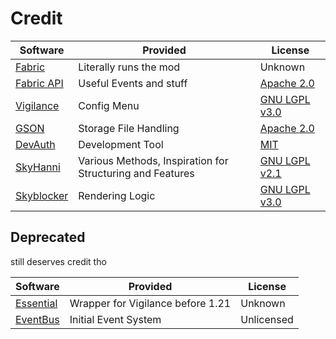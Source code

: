 # Credit

| Software                                                  | Provided                                                  | License                                                                          |
|-----------------------------------------------------------|-----------------------------------------------------------|----------------------------------------------------------------------------------|
| [Fabric](https://fabricmc.net/)                           | Literally runs the mod                                    | Unknown                                                                          |
| [Fabric API](https://github.com/FabricMC/fabric)          | Useful Events and stuff                                   | [Apache 2.0](https://github.com/FabricMC/fabric/blob/master/LICENSE)             |
| [Vigilance](https://github.com/EssentialGG/Vigilance)     | Config Menu                                               | [GNU LGPL v3.0](https://github.com/EssentialGG/Vigilance/blob/master/LICENSE)    |
| [GSON](https://github.com/google/gson)                    | Storage File Handling                                     | [Apache 2.0](https://github.com/google/gson/blob/master/LICENSE)                 |
| [DevAuth](https://github.com/DJtheRedstoner/DevAuth)      | Development Tool                                          | [MIT](https://github.com/DJtheRedstoner/DevAuth/blob/master/LICENSE)             |
| [SkyHanni](https://github.com/hannibal002/SkyHanni)       | Various Methods, Inspiration for Structuring and Features | [GNU LGPL v2.1](https://github.com/hannibal002/SkyHanni/blob/beta/LICENSE)       |
| [Skyblocker](https://github.com/SkyblockerMod/Skyblocker) | Rendering Logic                                           | [GNU LGPL v3.0](https://github.com/SkyblockerMod/Skyblocker/blob/master/LICENSE) |

## Deprecated
still deserves credit tho

| Software                                                       | Provided                          | License    |
|----------------------------------------------------------------|-----------------------------------|------------|
| [Essential](https://essential.gg/)                             | Wrapper for Vigilance before 1.21 | Unknown    |
| [EventBus](https://github.com/pvpb0t/EventBus/tree/master/src) | Initial Event System              | Unlicensed |
